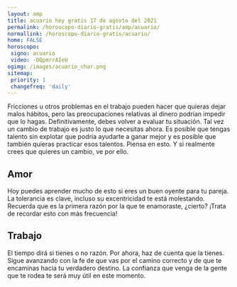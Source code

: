 ```yaml
---
layout: amp
title: acuario hoy gratis 17 de agosto del 2021 
permalink: /horoscopo-diario-gratis/amp/acuario/
normallink: /horoscopo-diario-gratis/acuario/
home: FALSE
horoscopo:
 signo: acuario
 video: -DQpmrrAIeU
ogimg: /images/acuario_char.png
sitemap:
 priority: 1
 changefreq: 'daily'
---
```



Fricciones u otros problemas en el trabajo pueden hacer que quieras dejar malos hábitos, pero las preocupaciones relativas al dinero podrían impedir que lo hagas. Definitivamente, debes volver a evaluar tu situación. Tal vez un cambio de trabajo es justo lo que necesitas ahora. Es posible que tengas talento sin explotar que podría ayudarte a ganar mejor y es posible que también quieras practicar esos talentos. Piensa en esto. Y si realmente crees que quieres un cambio, ve por ello.

## Amor

Hoy puedes aprender mucho de esto si eres un buen oyente para tu pareja. La tolerancia es clave, incluso su excentricidad te está molestando. Recuerda que es la primera razón por la que te enamoraste, ¿cierto? ¡Trata de recordar esto con más frecuencia!

## Trabajo

El tiempo dirá si tienes o no razón. Por ahora, haz de cuenta que la tienes. Sigue avanzando con la fe de que vas por el camino correcto y de que te encaminas hacia tu verdadero destino. La confianza que venga de la gente que te rodea te será muy útil en este momento.